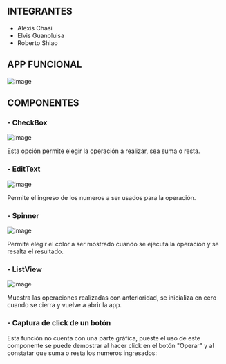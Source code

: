 ## INTEGRANTES
- Alexis Chasi
- Elvis Guanoluisa
- Roberto Shiao

## APP FUNCIONAL
![image](https://github.com/elvissoide/Actividad1_AndroidNativo/assets/97325189/b5951f80-a7ae-4a14-b57b-fcdf129b36ef)

## COMPONENTES
### - CheckBox
![image](https://github.com/elvissoide/Actividad1_AndroidNativo/assets/97325189/1d3c6797-945f-4d9c-8e8a-72e65cc4375a)

Esta opción permite elegir la operación a realizar, sea suma o resta.

### - EditText
![image](https://github.com/elvissoide/Actividad1_AndroidNativo/assets/97325189/0a62926c-6779-4361-929b-194fd62c6504)

Permite el ingreso de los numeros a ser usados para la operación.

### - Spinner
![image](https://github.com/elvissoide/Actividad1_AndroidNativo/assets/97325189/208b4b26-3d8c-40a4-9a7d-188e5d3ad04b)

Permite elegir el color a ser mostrado cuando se ejecuta la operación y se resalta el resultado.

### - ListView
![image](https://github.com/elvissoide/Actividad1_AndroidNativo/assets/97325189/5af8f48d-eae2-4ae3-8d90-9c3073754859)

Muestra las operaciones realizadas con anterioridad, se inicializa en cero cuando se cierra y vuelve a abrir la app.

### - Captura de click de un botón
Esta función no cuenta con una parte gráfica, pueste el uso de este componente se puede demostrar al hacer click en el botón "Operar" y al constatar que suma o resta los numeros ingresados:

